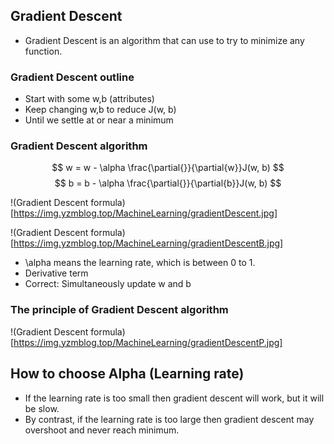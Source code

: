## Gradient Descent

- Gradient Descent is an algorithm that can use to try to minimize any function.

### Gradient Descent outline

- Start with some w,b (attributes)
- Keep changing w,b to reduce J(w, b)
- Until we settle at or near a minimum

### Gradient Descent algorithm

$$ w = w - \alpha \frac{\partial{}}{\partial{w}}J(w, b) $$
$$ b = b - \alpha \frac{\partial{}}{\partial{b}}J(w, b) $$

!(Gradient Descent formula)[https://img.yzmblog.top/MachineLearning/gradientDescent.jpg]

!(Gradient Descent formula)[https://img.yzmblog.top/MachineLearning/gradientDescentB.jpg]

- \alpha means the learning rate, which is between 0 to 1.
- Derivative term
- Correct: Simultaneously update w and b

### The principle of Gradient Descent algorithm

!(Gradient Descent formula)[https://img.yzmblog.top/MachineLearning/gradientDescentP.jpg]

## How to choose Alpha (Learning rate)

- If the learning rate is too small then gradient descent will work, but it will be slow.
- By contrast, if the learning rate is too large then gradient descent may overshoot and never reach minimum.
